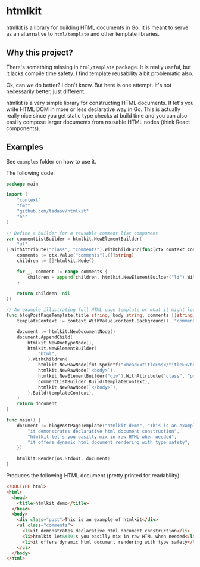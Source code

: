 # htmlkit

htmlkit is a library for building HTML documents in Go. It is meant to serve as
an alternative to `html/template` and other template libraries.

## Why this project?

There's something missing in `html/template` package. It is really useful, but
it lacks compile time safety. I find template reusability a bit problematic also.

Ok, can we do better? I don't know. But here is one attempt. It's not
necessarily better, just different.

htmlkit is a very simple library for constructing HTML documents. It let's you
write HTML DOM in more or less declarative way in Go. This is actually really
nice since you get static type checks at build time and you can also easilly
compose larger documents from reusable HTML nodes (think React components).

## Examples

See `examples` folder on how to use it.

The following code:

```go
package main

import (
	"context"
	"fmt"
	"github.com/tadasv/htmlkit"
	"os"
)

// Define a builder for a reusable comment list component
var commentListBuilder = htmlkit.NewElementBuilder(
	"ul",
).WithAttribute("class", "comments").WithChildFunc(func(ctx context.Context) ([]*htmlkit.Node, error) {
	comments := ctx.Value("comments").([]string)
	children := []*htmlkit.Node{}

	for _, comment := range comments {
		children = append(children, htmlkit.NewElementBuilder("li").WithChild(htmlkit.NewTextNode(comment)).Build(nil))
	}

	return children, nil
})

// An example illustrating full HTML page template or what it might look like.
func blogPostPageTemplate(title string, body string, comments []string) *htmlkit.Node {
	templateContext := context.WithValue(context.Background(), "comments", comments)

	document := htmlkit.NewDocumentNode()
	document.AppendChild(
		htmlkit.NewDoctypeNode(),
		htmlkit.NewElementBuilder(
			"html",
		).WithChildren(
			htmlkit.NewRawNode(fmt.Sprintf("<head><title>%s</title></head>", title)),
			htmlkit.NewRawNode(`<body>`),
			htmlkit.NewElementBuilder("div").WithAttribute("class", "post").WithChild(htmlkit.NewRawNode(body)).Build(templateContext),
			commentListBuilder.Build(templateContext),
			htmlkit.NewRawNode(`</body>`),
		).Build(templateContext),
	)
	return document
}

func main() {
	document := blogPostPageTemplate("htmlkit demo", "This is an example of htmlkit", []string{
		"it demonstrates declarative html document construction",
		"htmlkit let's you easilly mix in raw HTML when needed",
		"it offers dynamic html document rendering with type safety",
	})

	htmlkit.Render(os.Stdout, document)
}
```

Produces the following HTML document (pretty printed for readability):

```html
<!DOCTYPE html>
<html>
  <head>
    <title>htmlkit demo</title>
  </head>
  <body>
    <div class="post">This is an example of htmlkit</div>
    <ul class="comments">
      <li>it demonstrates declarative html document construction</li>
      <li>htmlkit let&#39;s you easilly mix in raw HTML when needed</li>
      <li>it offers dynamic html document rendering with type safety</li>
    </ul>
  </body>
</html>
```

